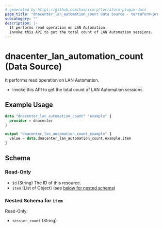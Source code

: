 ```yaml
---
# generated by https://github.com/hashicorp/terraform-plugin-docs
page_title: "dnacenter_lan_automation_count Data Source - terraform-provider-dnacenter"
subcategory: ""
description: |-
  It performs read operation on LAN Automation.
  Invoke this API to get the total count of LAN Automation sessions.
---
```


# dnacenter_lan_automation_count (Data Source)

It performs read operation on LAN Automation.

- Invoke this API to get the total count of LAN Automation sessions.

## Example Usage

```terraform
data "dnacenter_lan_automation_count" "example" {
  provider = dnacenter
}

output "dnacenter_lan_automation_count_example" {
  value = data.dnacenter_lan_automation_count.example.item
}
```

<!-- schema generated by tfplugindocs -->
## Schema

### Read-Only

- `id` (String) The ID of this resource.
- `item` (List of Object) (see [below for nested schema](#nestedatt--item))

<a id="nestedatt--item"></a>
### Nested Schema for `item`

Read-Only:

- `session_count` (String)


